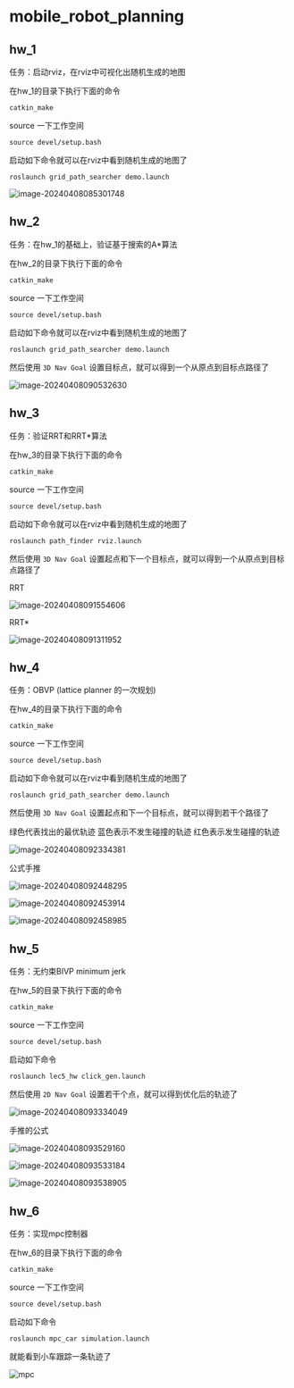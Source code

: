 # mobile_robot_planning



## hw_1

任务：启动rviz，在rviz中可视化出随机生成的地图

在hw_1的目录下执行下面的命令

```
catkin_make
```

source 一下工作空间

```
source devel/setup.bash
```

启动如下命令就可以在rviz中看到随机生成的地图了

```
roslaunch grid_path_searcher demo.launch
```

![image-20240408085301748](README.assets/image-20240408085301748.png)



## hw_2

任务：在hw_1的基础上，验证基于搜索的A*算法

在hw_2的目录下执行下面的命令

```
catkin_make
```

source 一下工作空间

```
source devel/setup.bash
```

启动如下命令就可以在rviz中看到随机生成的地图了

```
roslaunch grid_path_searcher demo.launch
```

然后使用 `3D Nav Goal` 设置目标点，就可以得到一个从原点到目标点路径了

![image-20240408090532630](README.assets/image-20240408090532630.png)



## hw_3

任务：验证RRT和RRT*算法

在hw_3的目录下执行下面的命令

```
catkin_make
```

source 一下工作空间

```
source devel/setup.bash
```

启动如下命令就可以在rviz中看到随机生成的地图了

```
roslaunch path_finder rviz.launch
```

然后使用 `3D Nav Goal` 设置起点和下一个目标点，就可以得到一个从原点到目标点路径了

RRT

![image-20240408091554606](README.assets/image-20240408091554606.png)

RRT*

![image-20240408091311952](README.assets/image-20240408091311952.png)



## hw_4

任务：OBVP (lattice planner 的一次规划)

在hw_4的目录下执行下面的命令

```
catkin_make
```

source 一下工作空间

```
source devel/setup.bash
```

启动如下命令就可以在rviz中看到随机生成的地图了

```
roslaunch grid_path_searcher demo.launch
```

然后使用 `3D Nav Goal` 设置起点和下一个目标点，就可以得到若干个路径了

绿色代表找出的最优轨迹
蓝色表示不发生碰撞的轨迹
红色表示发生碰撞的轨迹

![image-20240408092334381](README.assets/image-20240408092334381.png)

公式手推

![image-20240408092448295](README.assets/image-20240408092448295.png)

![image-20240408092453914](README.assets/image-20240408092453914.png)

![image-20240408092458985](README.assets/image-20240408092458985.png)



## hw_5

任务：无约束BIVP  minimum jerk

在hw_5的目录下执行下面的命令

```
catkin_make
```

source 一下工作空间

```
source devel/setup.bash
```

启动如下命令

```
roslaunch lec5_hw click_gen.launch
```

然后使用 `2D Nav Goal` 设置若干个点，就可以得到优化后的轨迹了

![image-20240408093334049](README.assets/image-20240408093334049.png)

手推的公式

![image-20240408093529160](README.assets/image-20240408093529160.png)

![image-20240408093533184](README.assets/image-20240408093533184.png)

![image-20240408093538905](README.assets/image-20240408093538905.png)



## hw_6

任务：实现mpc控制器

在hw_6的目录下执行下面的命令

```
catkin_make
```

source 一下工作空间

```
source devel/setup.bash
```

启动如下命令

```
roslaunch mpc_car simulation.launch
```

就能看到小车跟踪一条轨迹了

![mpc](README.assets/mpc.gif)
